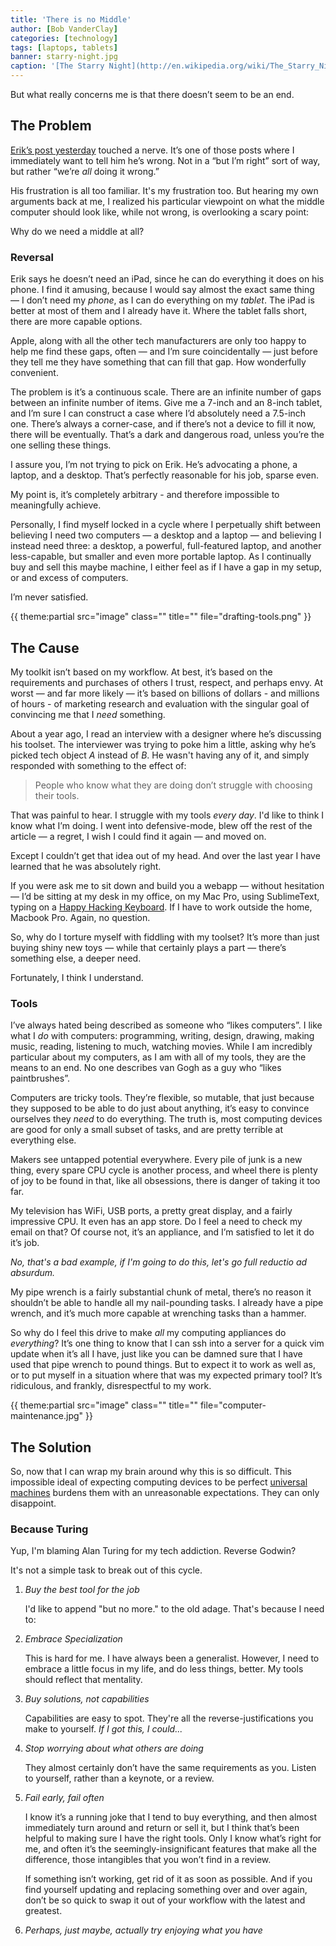 ```yaml
---
title: 'There is no Middle'
author: [Bob VanderClay]
categories: [technology]
tags: [laptops, tablets]
banner: starry-night.jpg
caption: '[The Starry Night](http://en.wikipedia.org/wiki/The_Starry_Night)'
---
```


But what really concerns me is that there doesn’t seem to be an end.

## The Problem

[Erik’s post yesterday](http://high90.pub/blog/whats-in-the-middle) touched a nerve. It’s one of those posts where I immediately want to tell him he’s wrong. Not in a “but I’m right” sort of way, but rather “we’re *all* doing it wrong.”

His frustration is all too familiar. It's my frustration too. But hearing my own arguments back at me, I realized his particular viewpoint on what the middle computer should look like, while not wrong, is overlooking a scary point:

Why do we need a middle at all?

<aside class="right sidebar dark-blue" markdown="1">

<h3><i class="fa fa-rotate-left fa-3x"></i>Reversal</h3>

Erik says he doesn’t need an iPad, since he can do everything it does on his phone. I find it amusing, because I would say almost the exact same thing — I don’t need my *phone*, as I can do everything on my *tablet*. The iPad is better at most of them and I already have it. Where the tablet falls short, there are more capable options.

</aside>

Apple, along with all the other tech manufacturers are only too happy to help me find these gaps, often — and I’m sure coincidentally — just before they tell me they have something that can fill that gap. How wonderfully convenient.

The problem is it’s a continuous scale. There are an infinite number of gaps between an infinite number of items. Give me a 7-inch and an 8-inch tablet, and I’m sure I can construct a case where I’d absolutely need a 7.5-inch one. There’s always a corner-case, and if there’s not a device to fill it now, there will be eventually. That’s a dark and dangerous road, unless you’re the one selling these things.

I assure you, I’m not trying to pick on Erik. He’s advocating a phone, a laptop, and a desktop. That’s perfectly reasonable for his job, sparse even.

My point is, it’s completely arbitrary - and therefore impossible to meaningfully achieve.

Personally, I find myself locked in a cycle where I perpetually shift between believing I need two computers — a desktop and a laptop — and believing I instead need three: a desktop, a powerful, full-featured laptop, and another less-capable, but smaller and even more portable laptop. As I continually buy and sell this maybe machine, I either feel as if I have a gap in my setup, or and excess of computers.

I’m never satisfied.

{{ theme:partial src="image" class="" title="" file="drafting-tools.png" }}

## The Cause

My toolkit isn’t based on my workflow. At best, it’s based on the requirements and purchases of others I trust, respect, and perhaps envy. At worst — and far more likely — it’s based on billions of dollars - and millions of hours - of marketing research and evaluation with the singular goal of convincing me that I *need* something.

About a year ago, I read an interview with a designer where he’s discussing his toolset. The interviewer was trying to poke him a little, asking why he’s picked tech object *A* instead of *B*. He wasn't having any of it, and simply responded with something to the effect of:

> People who know what they are doing don’t struggle with choosing their tools.

That was painful to hear. I struggle with my tools *every day*. I'd like to think I know what I’m doing. I went into defensive-mode, blew off the rest of the article — a regret, I wish I could find it again — and moved on.

Except I couldn’t get that idea out of my head. And over the last year I have learned that he was absolutely right.

If you were ask me to sit down and build you a webapp — without hesitation — I’d be sitting at my desk in my office, on my Mac Pro, using SublimeText, typing on a [Happy Hacking Keyboard](http://www.amazon.com/Happy-Hacking-Keyboard-Professional2-Black/dp/B000EXZ0VC). If I have to work outside the home, Macbook Pro. Again, no question.

So, why do I torture myself with fiddling with my toolset? It’s more than just buying shiny new toys — while that certainly plays a part — there’s something else, a deeper need.

Fortunately, I think I understand.

<aside class="sidebar right dark-blue" markdown="1">

<h3><i class="fa fa-wrench fa-3x"></i>Tools</h3>

I’ve always hated being described as someone who “likes computers”. I like what I *do* with computers: programming, writing, design, drawing, making music, reading, listening to much, watching movies. While I am incredibly particular about my computers, as I am with all of my tools, they are the means to an end. No one describes van Gogh as a guy who “likes paintbrushes”.
</aside>

Computers are tricky tools. They’re flexible, so mutable, that just because they supposed to be able to do just about anything, it’s easy to convince ourselves they *need* to do everything. The truth is, most computing devices are good for only a small subset of tasks, and are pretty terrible at everything else.

Makers see untapped potential everywhere. Every pile of junk is a new thing, every spare CPU cycle is another process, and wheel there is plenty of joy to be found in that, like all obsessions, there is danger of taking it too far.

My television has WiFi, USB ports, a pretty great display, and a fairly impressive CPU. It even has an app store. Do I feel a need to check my email on that? Of course not, it’s an appliance, and I’m satisfied to let it do it’s job.

*No, that's a bad example, if I'm going to do this, let's go full reductio ad absurdum.*

My pipe wrench is a fairly substantial chunk of metal, there’s no reason it shouldn’t be able to handle all my nail-pounding tasks. I already have a pipe wrench, and it’s much more capable at wrenching tasks than a hammer.

So why do I feel this drive to make *all* my computing appliances do *everything*? It’s one thing to know that I can ssh into a server for a quick vim update when it’s all I have, just like you can be damned sure that I have used that pipe wrench to pound things. But to expect it to work as well as, or to put myself in a situation where that was my expected primary tool? It’s ridiculous, and frankly, disrespectful to my work.

{{ theme:partial src="image" class="" title="" file="computer-maintenance.jpg" }}

## The Solution

So, now that I can wrap my brain around why this is so difficult. This impossible ideal of expecting computing devices to be perfect [universal machines](http://en.wikipedia.org/wiki/Universal_Turing_machine) burdens them with an unreasonable expectations. They can only disappoint.

<aside class="sidebar right dark-blue" markdown="1">

<h3><i class="fa fa-apple fa-3x"></i>Because Turing</h3>

Yup, I'm blaming Alan Turing for my tech addiction. Reverse Godwin?
</aside>

It's not a simple task to break out of this cycle.

1. *Buy the best tool for the job*

	I'd like to append "but no more." to the old adage. That's because I need to:

2. *Embrace Specialization*

	This is hard for me. I have always been a generalist. However, I need to embrace a little focus in my life, and do less things, better. My tools should reflect that mentality.

3. *Buy solutions, not capabilities*

	Capabilities are easy to spot. They're all the reverse-justifications you make to yourself. *If I got this, I could...*

4. *Stop worrying about what others are doing*

 	They almost certainly don’t have the same requirements as you. Listen to yourself, rather than a keynote, or a review.

5. *Fail early,  fail often* 

	I know it’s a running joke that I tend to buy everything, and then almost immediately turn around and return or sell it, but I think that’s been helpful to making sure I have the right tools. Only I know what’s right for me, and often it’s the seemingly-insignificant features that make all the difference, those intangibles that you won’t find in a review.

	If something isn’t working, get rid of it as soon as possible. And if you find yourself updating and replacing something over and over again, don’t be so quick to swap it out of your workflow with the latest and greatest.

6. *Perhaps, just maybe, actually try enjoying what you have*
